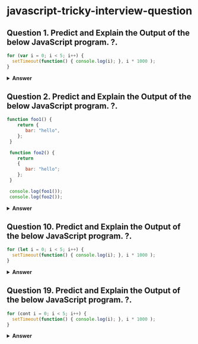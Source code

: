 # javascript-tricky-interview-question
## Question 1. Predict and Explain the Output of the below JavaScript program. ?.

```javascript
for (var i = 0; i < 5; i++) {
  setTimeout(function() { console.log(i); }, i * 1000 );
}
```
<details><summary><b>Answer</b></summary>

```javascript
5
5
5
5
5
```
It will print 5, five times because callback schedule with setTimeout function, when callback came back til the time other part of code already got executed so loop fails when i = 5 as i is a global variable, because of that it will print 5
</details>

## Question 2. Predict and Explain the Output of the below JavaScript program. ?.

```javascript
function foo1() {
    return {
       bar: "hello",
    };
 }
   
 function foo2() {
    return
    {
       bar: "hello";
    };
 }
   
 console.log(foo1());
 console.log(foo2());
```
<details><summary><b>Answer</b></summary>

```javascript
{ bar: 'hello' }
undefined
```

</details>


## Question 10. Predict and Explain the Output of the below JavaScript program. ?.

```javascript
for (let i = 0; i < 5; i++) {
  setTimeout(function() { console.log(i); }, i * 1000 );
}
```
<details><summary><b>Answer</b></summary>

```javascript
0
1
2
3
4
```
</details>



## Question 19. Predict and Explain the Output of the below JavaScript program. ?.

```javascript
for (cont i = 0; i < 5; i++) {
  setTimeout(function() { console.log(i); }, i * 1000 );
}
```
<details><summary><b>Answer</b></summary>

```javascript
TypeError: Assignment to constant variable.
```
</details>